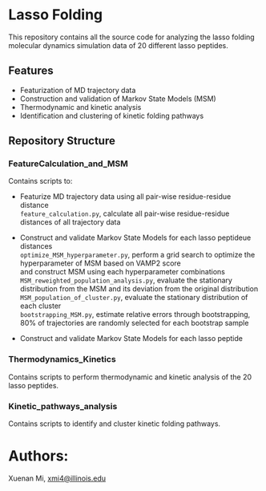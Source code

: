 # Lasso Folding

This repository contains all the source code for analyzing the lasso folding molecular dynamics simulation data of 20 different lasso peptides.

## Features

- Featurization of MD trajectory data
- Construction and validation of Markov State Models (MSM)
- Thermodynamic and kinetic analysis
- Identification and clustering of kinetic folding pathways

## Repository Structure

### FeatureCalculation_and_MSM

Contains scripts to:
- Featurize MD trajectory data using all pair-wise residue-residue distance <br>
  `feature_calculation.py`, calculate all pair-wise residue-residue distances of all trajectory data
  
- Construct and validate Markov State Models for each lasso peptideue distances <br>
  `optimize_MSM_hyperparameter.py`, perform a grid search to optimize the hyperparameter of MSM based on VAMP2 score <br> and construct MSM using each hyperparameter combinations <br>
  `MSM_reweighted_population_analysis.py`,  evaluate the stationary distribution from the MSM and its deviation from the original distribution <br>
  `MSM_population_of_cluster.py`, evaluate the stationary distribution of each cluster <br>
  `bootstrapping_MSM.py`, estimate relative errors through bootstrapping, 80% of trajectories are randomly selected for each bootstrap sample <br>

- Construct and validate Markov State Models for each lasso peptide

### Thermodynamics_Kinetics

Contains scripts to perform thermodynamic and kinetic analysis of the 20 lasso peptides.

### Kinetic_pathways_analysis

Contains scripts to identify and cluster kinetic folding pathways.



# Authors:
Xuenan Mi,
xmi4@illinois.edu
